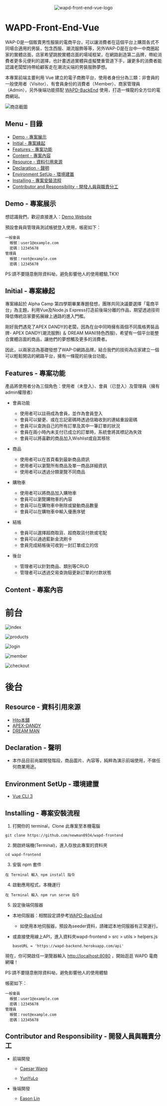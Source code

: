 <p align="center">
  <img src="https://i.imgur.com/Yyxe9Fn.png" alt="wapd-front-end-vue-logo"/>
</p>


# WAPD-Front-End-Vue

WAP-D是一個販賣男性服裝的電商平台，可以讓消費者在這個平台上購買各式不同場合適用的男裝，包含西服、潮流服飾等等，另外WAP-D是在台中一中商圈起家的實體店面，店家希望跳脫實體店面的場域框架，在網路創造第二品牌，帶給消費者更多元便利的選擇，也計畫透過實體與虛擬雙重管道下手，讓更多的消費者能認識老闆堅持帶給顧客走在潮流尖端的男裝服飾夢想。

本專案前端主要利用 Vue 建立的電子商務平台，使用者身份分為三類：非會員的一般使用者（Visitor）、有會員身份的消費者（Ｍember）、商家管理員（Admin），另外後端功能搭配 [WAPD-BackEnd](https://github.com/newman0934/wapd-backend) 使用，打造一條龍的全方位的電商網站。

![商店截圖](https://miro.medium.com/max/3394/1*6nI6Np85RczCyoLyNSFjPA.jpeg)

## Menu - 目錄

- [Demo - 專案展示](#Demo---專案展示)
- [Initial - 專案緣起](#Initial---專案緣起)
- [Features - 專案功能](#Features---專案功能)
- [Content - 專案內容](#Content---專案內容)
- [Resource - 資料引用來源](#Resource---資料引用來源)
- [Declaration - 聲明](#Declaration---聲明)
- [Environment SetUp - 環境建置](#Environment-SetUp---環境建置)
- [Installing - 專案安裝流程](#Installing---專案安裝流程)
- [Contributor and Responsibility - 開發人員與職責分工](#Contributor-and-Responsibility---開發人員與職責分工)

## Demo - 專案展示

想認識我們，歡迎直接進入：[Demo Website](https://newman0934.github.io/wapd-frontend/)

預設會員與管理員測試帳號登入使用，帳密如下：

```
一般會員
  帳號：user1@example.com
  密碼：12345678
管理員
  帳號：root@example.com
  密碼：12345678
```
PS:請不要隨意刪除資料呦，避免影響他人的使用體驗,TKX!

## Initial - 專案緣起

專案緣起於 Alpha Camp 第四學期畢業專題發想，團隊共同決議要選擇「電商平台」為主題，利用Vue及Node.js Express打造前後端分離的作品，期望透過技術降低傳統店家要拓展線上通路的進入門檻。

剛好我們遇見了APEX DANDY的老闆，因為在台中同時擁有兩個不同風格男裝品牌- APEX DANDY(潮流服飾) ＆ DREAM MAN(特色西服)，希望有一個平台能整合實體店面的商品，讓他們的夢想觸及更多的消費者。

因此，以兩家店為基礎發想了WAP-D網路品牌，結合我們的技術為店家建立一個可以輕鬆開店的網路平台，擁有一條龍的前後台功能。

## Features - 專案功能

產品將使用者分為三個角色：使用者（未登入）、會員（已登入）及管理員（擁有admin權限者）

- 會員功能
    - 使用者可以註冊成為會員，並作為會員登入
    - 會員可以變更、或在忘記密碼時透過信箱收到的連結重設密碼
    - 會員可以查詢自己的所有訂單及其中一筆訂單的狀況
    - 會員在兩小時內未支付已成立的訂單時，系統會將其標記為失效
    - 會員可以將喜歡的商品加入Wishlist或自其移除

- 商品
    - 使用者可以在首頁看到最新商品資訊
    - 使用者可以瀏覽所有商品及單一商品詳細資訊
    - 使用者可以透過分類瀏覽不同商品

- 購物車
    - 使用者可以將商品加入購物車
    - 會員可以瀏覽購物車的內容
    - 會員可以在購物車中刪除或變動商品數量
    - 會員可以在購物車中輸入優惠序號

- 結帳
    - 會員可以選擇超商取貨、超商取貨付款或宅配
    - 會員可以通過藍新金流刷卡
    - 會員完成結帳後可收到一封訂單成立的信

- 後台
  - 管理者可以針對商品、類別等CRUD
  - 管理者可以透過交易查詢鈕更新訂單的付款狀態


## Content - 專案內容

# 前台

![index]()

![products]()

![login]()

![member]()

![checkout]()


# 後台



## Resource - 資料引用來源

- [Hito本舖](https://www.hitobp.com.tw/)
- [APEX-DANDY](https://www.facebook.com/KGT-小庵的店-405388429508237/)
- [DREAM MAN](https://www.facebook.com/Dream-Man夢幻男人-111226990294129/)

## Declaration - 聲明

- 本作品目前尚屬開發階段，商品圖片、內容等，純粹為演示前端使用，不做任何商業用途。

## Environment SetUp - 環境建置

- [Vue CLI 3](https://cli.vuejs.org/zh/guide/)

## Installing - 專案安裝流程

1. 打開你的 terminal，Clone 此專案至本機電腦

```
git clone https://github.com/newman0934/wapd-frontend
```

2. 開啟終端機(Terminal)，進入存放此專案的資料夾

```
cd wapd-frontend
```

3. 安裝 npm 套件

```
在 Terminal 輸入 npm install 指令
```

4. 啟動應用程式，本機運行

```
在 Terminal 輸入 npm run serve 指令
```
5. 設定後端伺服器

- 本地伺服器：相關設定請參考[WAPD-BackEnd](https://github.com/newman0934/wapd-backend)
  - 如使用本地伺服器，預設為seeder資料，請確認本地伺服器有正常運行。

- 或直接使用線上API，進入資料夾wapd-frontend > src > utils > helpers.js

  ```
  baseURL = 'https://wapd-backend.herokuapp.com/api'
  ```

現在，你可開啟任一瀏覽器輸入 [http://localhost:8080](http://localhost:8080) ，開始逛逛 WAPD 電商網囉！

PS:請不要隨意刪除資料呦，避免影響他人的使用體驗

帳密如下：

```
一般會員
  帳號：user1@example.com
  密碼：12345678
管理員
  帳號：root@example.com
  密碼：12345678
```

## Contributor and Responsibility - 開發人員與職責分工

- 前端開發

  - [Caesar Wang](https://github.com/newman0934)

  - [YunYuLo](https://github.com/YunYuLo)

- 後端開發

  - [Eason Lin](https://github.com/EasonLin0716)

